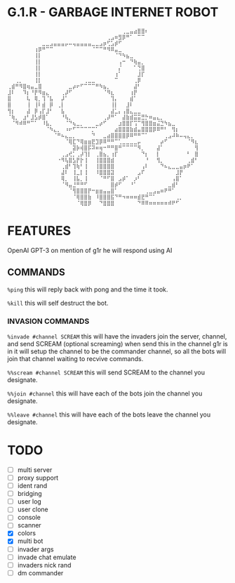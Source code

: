 # G.1.R - GARBAGE INTERNET ROBOT

```
⠀⠀⠀⠀⠀⠀⠀⠀⠀⠀⠀⠀⠀⠀⠀⠀⠀⠀⠀⠀⠀⠀⠀⠀⠀⠀⠀⠀⠀⠀⢀⣀⣤⣴⣿⣿⠆⠀⠀⠀⠀⠀⠀⠀⠀⠀⠀⠀⠀⠀
⠀⠀⠀⠀⠀⠀⠀⠀⠀⠀⠀⠀⠀⠀⠀⠀⠀⠀⠀⠀⠀⠀⠀⠀⠀⠀⢀⣠⠶⣻⡿⠛⠁⠀⠉⠉⠀⠀⠀⠀⠀⠀⠀⠀⠀⠀⠀⠀⠀⠀
⠀⠀⠀⠀⠀⠀⠀⠀⠀⣀⣀⣠⣤⣤⣤⡤⠤⢤⣤⣤⣤⣤⣀⣀⣠⡶⢋⣡⡾⠋⠀⠀⠀⠀⠀⠀⠀⠀⠀⠀⠀⠀⠀⠀⠀⠀⠀⠀⠀⠀
⠀⠀⠀⠀⠀⠀⠀⢰⡿⠛⠉⠉⠀⠀⠀⠀⠀⠀⠀⠀⠀⠀⠈⠉⠉⠛⠻⠿⣤⣀⠀⠀⠀⠀⠀⠀⠀⠀⠀⠀⠀⠀⠀⠀⠀⠀⠀⠀⠀⠀
⠀⠀⠀⠀⠀⠀⠀⢸⡇⠀⠀⠀⠀⠀⠀⠀⠀⠀⠀⠀⠀⠀⠀⠀⠀⠀⠀⠀⠈⠙⠳⣦⣀⠀⠀⠀⠀⠀⠀⠀⠀⠀⠀⠀⠀⠀⠀⠀⠀⠀
⠀⠀⠀⠀⠀⠀⠀⢸⡇⠀⠀⠀⠀⠀⠀⠀⠀⠀⠀⠀⠀⠀⠀⠀⠀⠀⠀⠀⠀⢠⠒⠀⠙⢷⣤⡀⠀⠀⠀⠀⠀⠀⠀⠀⠀⠀⠀⠀⠀⠀
⠀⠀⠀⠀⠀⠀⠀⢸⡇⠀⠀⠀⠀⠀⠀⠀⠀⠀⠀⠀⠀⠀⠀⠀⠀⠀⠀⠀⠀⡌⠀⠀⠀⠁⢙⣿⠀⠀⠀⠀⠀⠀⠀⠀⠀⠀⠀⠀⠀⠀
⠀⠀⠀⠀⠀⠀⠀⢸⡇⠀⠀⠀⠀⠀⠀⠀⠀⠀⠀⠀⠀⠀⠀⠀⠀⠀⠀⠀⢰⠁⠀⠀⠀⠀⣸⡏⠀⠀⠀⠀⠀⠀⠀⠀⠀⠀⠀⠀⠀⠀
⠀⠀⢀⡀⠀⠀⠀⢸⡇⠀⠀⠀⠀⠀⠀⠀⠀⠀⠀⠀⢀⣀⣀⠀⠀⠀⠀⠀⠉⠀⠀⠀⠀⢀⡿⠀⠀⠀⠀⠀⠀⠀⠀⠀⠀⠀⠀⠀⠀⠀
⢀⣾⠛⠻⣿⢶⣤⣀⣿⠀⠀⠀⠀⠀⠀⠀⣀⡴⠖⠋⠉⠉⠉⠛⠳⣦⡀⠀⠀⠀⠀⠀⠀⣼⠃⠀⠀⠀⠀⠀⠀⠀⠀⠀⠀⠀⠀⠀⠀⠀
⣸⠇⠀⠀⠹⡆⠘⡟⠻⣶⣄⠀⠀⠀⢀⡼⠋⠀⠀⠀⠀⠀⠀⠀⠀⠈⠻⣆⠀⠀⠀⠀⢰⡟⠀⠀⠀⠀⠀⠀⠀⠀⠀⠀⠀⠀⠀⠀⠀⠀
⣿⠀⠀⠀⠀⢧⠀⢿⡀⢹⠈⣧⠀⠀⡼⠁⠀⠀⠀⠀⠀⠀⠀⠀⠀⠀⠀⢹⡄⠀⠀⠀⣾⠁⠀⠀⠀⠀⠀⠀⠀⠀⠀⠀⠀⠀⠀⠀⠀⠀
⣿⠀⠀⠀⠀⢸⠀⢸⠇⣾⠀⡿⠀⢀⡇⠀⠀⠀⠀⠀⠀⠀⠀⠀⠀⠀⠀⢸⡇⠀⠀⣸⠇⠀⠀⠀⠀⠀⠀⠀⠀⠀⠀⠀⠀⠀⠀⠀⠀⠀
⢻⡆⠀⠀⠀⣼⠀⡿⢠⡏⣸⠃⠀⠀⣧⠀⠀⠀⠀⠀⠀⠀⠀⠀⠀⠀⠀⣼⣁⡄⢠⣿⣄⣀⣀⠀⠀⠀⠀⠀⠀⠀⠀⠀⠀⠀⠀⠀⠀⠀
⠈⢷⡀⠀⣰⠃⣸⣣⡾⣿⠁⠀⠀⠀⠘⢧⡀⠀⠀⠀⠀⠀⠀⠀⠀⢀⡼⠛⠁⠀⣼⣷⣾⣭⣭⣛⡓⠶⣤⣄⡀⠀⠀⠀⠀⠀⠀⠀⠀⠀
⠀⠈⠻⠾⠿⠛⠉⠁⠀⠸⣧⡀⠀⠀⠀⠈⠙⢦⣀⡀⠀⠀⠀⣀⡴⠋⠀⠀⠀⣰⣿⣿⡏⢩⠉⢻⣿⣿⣶⣬⣙⠳⣦⣀⠀⠀⠀⠀⠀⠀
⠀⠀⠀⠀⠀⠀⠀⠀⠀⠀⠈⠳⣄⡀⠀⠰⠖⠋⠉⠉⠉⠉⡉⠁⠀⠀⠀⠀⣴⣿⣿⣿⣷⣾⣤⣿⣿⣿⡿⠿⠛⠃⠀⢻⡆⠀⠀⠀⠀⠀
⠀⠀⠀⠀⠀⠀⠀⠀⠀⠀⠀⠀⠈⠛⠦⣄⣀⡀⠀⠀⠀⠀⠙⠀⠀⣀⣴⣿⣿⣿⣿⡿⠿⠛⠛⠉⠁⠀⠀⠀⠀⢀⣠⠼⠷⠤⢤⣄⡀⠀
⠀⠀⠀⠀⠀⠀⠀⠀⠀⠀⠀⠀⠀⠀⠀⠈⢿⣏⠙⢿⣶⣶⣟⣹⡿⠿⠛⠛⠉⢁⣀⣀⣀⣀⡤⠀⠀⠀⠀⠀⡴⠋⠀⠀⠀⠀⠀⠈⠻⣆
⠀⠀⠀⠀⠀⠀⠀⠀⠀⠀⠀⠀⠀⠀⠀⠀⠀⣽⡷⢾⣿⡯⠽⠶⢶⠒⠛⠛⣿⠛⠉⠉⠉⠉⠻⡀⠀⠀⠀⣼⠁⠀⠀⠀⠀⠀⠀⠀⠀⢻
⠀⠀⠀⠀⠀⠀⠀⠀⠀⠀⠀⠀⠀⠀⢀⣠⢞⡁⢀⡼⢹⡇⠀⢀⣿⣦⡀⢰⡏⠀⠀⠀⠀⠀⠀⠙⡆⠀⠀⡇⠀⠀⠀⠀⠀⠀⠀⠃⠀⣿
⠀⠀⠀⠀⠀⠀⠀⠀⠀⠀⠀⠀⠀⠐⠻⢧⣿⣣⡟⡗⢸⠀⠀⢸⣿⣿⣿⣾⠀⠀⠀⠀⠀⠀⠀⠀⠘⠀⠀⢻⡀⠀⠀⠀⠀⠀⠀⢀⣾⠃
⠀⠀⠀⠀⠀⠀⠀⠀⠀⠀⠀⠀⠀⠀⢀⣾⠃⢹⢷⠃⢸⠀⠀⢸⣿⣿⣿⣿⠀⠀⠀⠀⠀⠀⠀⢠⠇⠀⠀⠀⠙⠦⣄⣀⣀⣤⡶⠟⠁⠀
⠀⠀⠀⠀⠀⠀⠀⠀⠀⠀⠀⠀⠀⠀⣼⠇⠀⢸⣀⡇⢸⠀⠀⠸⣿⣿⣿⣽⠀⠀⠀⠀⠀⠀⣠⠏⠀⠀⠀⠀⠀⠀⠀⠀⣸⡟⠀⠀⠀⠀
⠀⠀⠀⠀⠀⠀⠀⠀⠀⠀⠀⠀⠀⠀⢿⡀⠀⢸⣧⡀⢸⠀⠀⠀⠈⠛⠋⣿⠀⣠⡾⠁⠀⡰⠃⠀⠀⠀⠀⠀⠀⠀⠀⢠⣿⠁⠀⠀⠀⠀
⠀⠀⠀⠀⠀⠀⠀⠀⠀⠀⠀⠀⠀⠀⠈⠻⣤⣘⠛⠛⠋⠀⠀⠀⠀⠀⠀⣿⡾⠋⠀⠀⠘⠁⠀⠀⠀⠀⠀⠀⠀⠀⣀⣾⠃⠀⠀⠀⠀⠀
⠀⠀⠀⠀⠀⠀⠀⠀⠀⠀⠀⠀⠀⠀⠀⠀⠈⢻⣿⣿⣿⡟⠒⣶⣶⣤⣤⣿⠁⠀⠀⠀⠀⠀⠀⠀⢀⣀⣠⣤⠶⠟⠛⠁⠀⠀⠀⠀⠀⠀
⠀⠀⠀⠀⠀⠀⠀⠀⠀⠀⠀⠀⠀⠀⠀⠀⠀⠈⢿⣿⣿⣷⠀⠸⣿⣿⣿⣯⠙⠛⠲⠶⠶⠶⣾⣟⠛⠉⠁⠀⠀⠀⠀⠀⢀⡀⠀⠀⠀⠀
⠀⠀⠀⠀⠀⠀⠀⠀⠀⠀⠀⠀⠀⠀⠀⠀⠀⠀⠈⢿⣿⡿⠀⠀⠙⣿⣿⣿⠀⠀⠀⠀⠀⠀⠙⠿⠿⠶⠶⠶⠶⠶⠾⠟⠋⠀⠀⠀⠀⠀
```

# FEATURES

OpenAI GPT-3 on mention of g1r he will respond using AI

## COMMANDS

`%ping` this will reply back with pong and the time it took.

`%kill` this will self destruct the bot.

### INVASION COMMANDS
`%invade #channel SCREAM` this will have the invaders join the server, channel, and send SCREAM (optional screaming)
when send this in the channel g1r is in it will setup the channel to be the commander channel, so all the bots will join that channel waiting to recvive commands.

`%%scream #channel SCREAM` this will send SCREAM to the channel you designate.

`%%join #channel` this will have each of the bots join the channel you designate.

`%%leave #channel` this will have each of the bots leave the channel you designate.

# TODO
- [ ] multi server
- [ ] proxy support
- [ ] ident rand
- [ ] bridging
- [ ] user log
- [ ] user clone
- [ ] console 
- [ ] scanner
- [x] colors
- [x] multi bot
- [ ] invader args
- [ ] invade chat emulate
- [ ] invaders nick rand
- [ ] dm commander